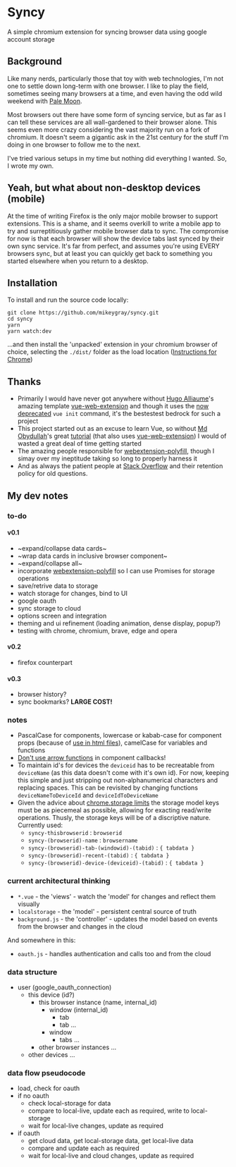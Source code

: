# Syncy

A simple chromium extension for syncing browser data using google account storage

## Background

Like many nerds, particularly those that toy with web technologies, I'm not one to settle down
long-term with one browser. I like to play the field, sometimes seeing many browsers at a time, and
even having the odd wild weekend with [Pale Moon](https://www.palemoon.org/).

Most browsers out there have some form of syncing service, but as far as I can tell these services
are all wall-gardened to their browser alone. This seems even more crazy considering the vast
majority run on a fork of chromium. It doesn't seem a gigantic ask in the 21st century for the stuff
I'm doing in one browser to follow me to the next.

I've tried various setups in my time but nothing did everything I wanted. So, I wrote my own.

## Yeah, but what about non-desktop devices (mobile)

At the time of writing Firefox is the only major mobile browser to support extensions. This is a
shame, and it seems overkill to write a mobile app to try and surreptitiously gather mobile browser
data to sync. The compromise for now is that each browser will show the device tabs last synced by
their own sync service. It's far from perfect, and assumes you're using EVERY browsers sync, but at
least you can quickly get back to something you started elsewhere when you return to a desktop.

## Installation

To install and run the source code locally:

```command line
git clone https://github.com/mikeygray/syncy.git
cd syncy
yarn
yarn watch:dev
```

...and then install the 'unpacked' extension in your chromium browser of choice, selecting the
`./dist/` folder as the load location
([Instructions for Chrome](https://developer.chrome.com/extensions/getstarted))

## Thanks

- Primarily I would have never got anywhere without [Hugo Alliaume](https://github.com/Kocal)'s
  amazing template [vue-web-extension](https://github.com/Kocal/vue-web-extension) and though it
  uses the
  [now deprecated](https://cli.vuejs.org/guide/creating-a-project.html#pulling-2-x-templates-legacy)
  `vue init` command, it's the bestestest bedrock for such a project
- This project started out as an excuse to learn Vue, so without
  [Md Obydullah](https://github.com/mdobydullah)'s great
  [tutorial](https://www.mynotepaper.com/build-a-google-chrome-extension-using-vuejs) (that also
  uses [vue-web-extension](https://github.com/Kocal/vue-web-extension)) I would of wasted a great
  deal of time getting started
- The amazing people responsible for
  [webextension-polyfill](https://github.com/mozilla/webextension-polyfill), though I simay over my
  ineptitude taking so long to properly harness it
- And as always the patient people at [Stack Overflow](https://stackoverflow.com) and their
  retention policy for old questions.

## My dev notes

### to-do

#### v0.1

- ~expand/collapse data cards~
- ~wrap data cards in inclusive browser component~
- ~expand/collapse all~
- incorporate [webextension-polyfill](https://github.com/mozilla/webextension-polyfill) so I can use
  Promises for storage operations
- save/retrive data to storage
- watch storage for changes, bind to UI
- google oauth
- sync storage to cloud
- options screen and integration
- theming and ui refinement (loading animation, dense display, popup?)
- testing with chrome, chromium, brave, edge and opera

#### v0.2

- firefox counterpart

#### v0.3

- browser history?
- sync bookmarks? **LARGE COST!**

### notes

- PascalCase for components, lowercase or kabab-case for component props (because of
  [use in html files](https://vuejs.org/v2/guide/components-props.html#Prop-Casing-camelCase-vs-kebab-case)),
  camelCase for variables and functions
- [Don't use arrow functions](https://vuejs.org/v2/guide/instance.html#Instance-Lifecycle-Hooks) in
  component callbacks!
- To maintain id's for devices the `deviceid` has to be recreatable from `deviceName` (as this data
  doesn't come with it's own id). For now, keeping this simple and just stripping out
  non-alphanumerical characters and replacing spaces. This can be revisited by changing functions
  `deviceNameToDeviceId` and `deviceIdToDeviceName`
- Given the advice about
  [chrome.storage limits](https://developer.chrome.com/extensions/storage#limits) the storage model
  keys must be as piecemeal as possible, allowing for exacting read/write operations. Thusly, the
  storage keys will be of a discriptive nature. Currently used:
  - `syncy-thisbrowserid` : `browserid`
  - `syncy-(browserid)-name` : `browsername`
  - `syncy-(browserid)-tab-(windowid)-(tabid)` : `{ tabdata }`
  - `syncy-(browserid)-recent-(tabid)` : `{ tabdata }`
  - `syncy-(browserid)-device-(deviceid)-(tabid)` : `{ tabdata }`

### current architectural thinking

- `*.vue` - the 'views' - watch the 'model' for changes and reflect them visually
- `localstorage` - the 'model' - persistent central source of truth
- `background.js` - the 'controller' - updates the model based on events from the browser and
  changes in the cloud

And somewhere in this:

- `oauth.js` - handles authentication and calls too and from the cloud

### data structure

- user (google_oauth_connection)
  - this device (id?)
    - this browser instance (name, internal_id)
      - window (internal_id)
        - tab
        - tab ...
      - window
        - tabs ...
    - other browser instances ...
  - other devices ...

### data flow pseudocode

- load, check for oauth
- if no oauth
  - check local-storage for data
  - compare to local-live, update each as required, write to local-storage
  - wait for local-live changes, update as required
- if oauth
  - get cloud data, get local-storage data, get local-live data
  - compare and update each as required
  - wait for local-live and cloud changes, update as required
